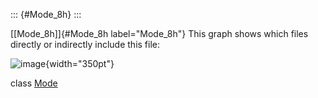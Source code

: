 ::: {#Mode_8h}
:::

[\[Mode\_8h\]]{#Mode_8h label="Mode_8h"} This graph shows which files
directly or indirectly include this file:

![image](Mode_8h__dep__incl){width="350pt"}

class [Mode](#classMode)
